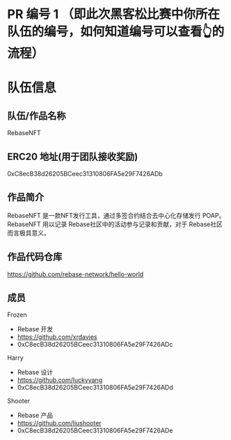 # PR 编号 1 （即此次黑客松比赛中你所在队伍的编号，如何知道编号可以查看👆的流程）
# 队伍信息
## 队伍/作品名称
RebaseNFT

## ERC20 地址(用于团队接收奖励)
0xC8ecB38d26205BCeec31310806FA5e29F7426ADb

## 作品简介

RebaseNFT 是一款NFT发行工具，通过多签合约结合去中心化存储发行 POAP。
RebaseNFT 用以记录 Rebase社区中的活动参与记录和贡献，对于 Rebase社区而言极具意义。

## 作品代码仓库
https://github.com/rebase-network/hello-world

## 成员

Frozen
- Rebase 开发
- https://github.com/xrdavies
- 0xC8ecB38d26205BCeec31310806FA5e29F7426ADc

Harry
- Rebase 设计
- https://github.com/luckyyang
- 0xC8ecB38d26205BCeec31310806FA5e29F7426ADd

Shooter
- Rebase 产品
- https://github.com/liushooter
- 0xC8ecB38d26205BCeec31310806FA5e29F7426ADe
